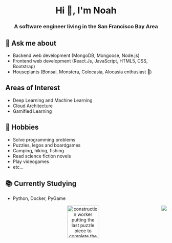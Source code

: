 ### 
<h1 align="center">Hi 👋, I'm Noah</h1>
<h3 align="center">A software engineer living in the San Francisco Bay Area</h3>

## 💬 Ask me about
- Backend web development (MongoDB, Mongoose, Node.js)
- Frontend web development (React.Js, JavaScript, HTML5, CSS, Bootstrap)
- Houseplants (Bonsai, Monstera, Colocasia, Alocasia enthusiast :evergreen_tree:)

## Areas of Interest 
- Deep Learning and Machine Learning
- Cloud Architecture
- Gamified Learning

## 📅 Hobbies
- Solve programming problems
- Puzzles, legos and boardgames 
- Camping, hiking, fishing 
- Read science fiction novels
- Play videogames
- etc...
<!-- ## 💻 Current project
- [financial-go](https://github.com/Jvillegasd/financial-go) -->

## 📚 Currently Studying
- Python, Docker, PyGame

<img align="right" src="https://github-readme-stats.vercel.app/api?username=switch86&show_icons=true&icon_color=CE1D2D&text_color=718096&bg_color=00000000&hide_title=true&hide_border=true" />

<div id="header" align="center">
  <img src="https://media.giphy.com/media/WRua0IqFZzYAGhNAc0/giphy-downsized-large.gif" width="100" borderRadius="10px" alt="construction worker putting the last puzzle piece to complete the sky, then sliding down the ladder" />
</div>
